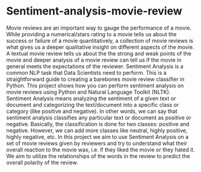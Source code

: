 # Sentiment-analysis-movie-review
Movie reviews are an important way to gauge the performance of a movie. While providing a numerical/stars rating to a movie tells us about the success or failure of a movie quantitatively, a collection of movie reviews is what gives us a deeper qualitative insight on different aspects of the movie. A textual movie review tells us about the the strong and weak points of the movie and deeper analysis of a movie review can tell us if the movie in general meets the expectations of the reviewer. Sentiment Analysis is a common NLP task that Data Scientists need to perform. This is a straightforward guide to creating a barebones movie review classifier in Python. This project shows how you can perform sentiment analysis on movie reviews using Python and Natural Language Toolkit (NLTK). Sentiment Analysis means analyzing the sentiment of a given text or document and categorizing the text/document into a specific class or category (like positive and negative). In other words, we can say that sentiment analysis classifies any particular text or document as positive or negative. Basically, the classification is done for two classes: positive and negative. However, we can add more classes like neutral, highly positive, highly negative, etc. In this project we aim to use Sentiment Analysis on a set of movie reviews given by reviewers and try to understand what their overall reaction to the movie was, i.e. if they liked the movie or they hated it. We aim to utilize the relationships of the words in the review to predict the overall polarity of the review.

